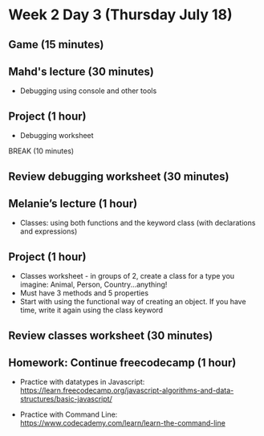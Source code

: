 # Week 2 Day 3 (Thursday July 18)

## Game (15 minutes)

## Mahd's lecture (30 minutes)
- Debugging using console and other tools

## Project (1 hour)
- Debugging worksheet

BREAK (10 minutes)

## Review debugging worksheet (30 minutes)

## Melanie’s lecture (1 hour)
- Classes: using both functions and the keyword class (with declarations and expressions)

## Project (1 hour)
- Classes worksheet - in groups of 2, create a class for a type you imagine: Animal, Person, Country...anything!
- Must have 3 methods and 5 properties
- Start with using the functional way of creating an object. If you have time, write it again using the class keyword

## Review classes worksheet (30 minutes)

## Homework: Continue freecodecamp (1 hour)
- Practice with datatypes in Javascript: https://learn.freecodecamp.org/javascript-algorithms-and-data-structures/basic-javascript/

- Practice with Command Line: https://www.codecademy.com/learn/learn-the-command-line
